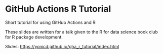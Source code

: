 # GitHub Actions R Tutorial

Short tutorial for using GitHub Actions and R

These slides are written for a talk given to the R for data science book club for R package development. 

Slides: https://yonicd.github.io/gha_r_tutorial/index.html
